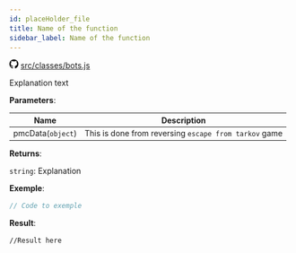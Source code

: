 ```yaml
---
id: placeHolder_file
title: Name of the function
sidebar_label: Name of the function
---
```

![](/img/github.png) [src/classes/bots.js](https://github.com/TrustedSourceLeaks/LeakedServer/blob/master/src/classes/bots.js#L3)

Explanation text

**Parameters**:

Name  |   Description 
----------- |   -----------
pmcData(`object`)  |   This is done from reversing `escape from tarkov` game


**Returns**:

`string`: Explanation


**Exemple**:
```js
// Code to exemple
```

**Result**:
```
//Result here
```